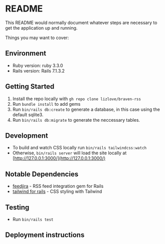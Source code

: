 # README

This README would normally document whatever steps are necessary to get the
application up and running.

Things you may want to cover:

## Environment

- Ruby version: ruby 3.3.0
- Rails version: Rails 7.1.3.2

## Getting Started

1. Install the repo locally with `gh repo clone lizlove/braven-rss`
2. Run `bundle install` to add gems
3. Run `bin/rails db:create` to generate a database, in this case using the default sqlite3.
4. Run `bin/rails db:migrate` to generate the neccessary tables.

## Development

- To build and watch CSS locally run `bin/rails tailwindcss:watch`
- Otherwise, `bin/rails server` will load the site locally at [http://127.0.0.1:3000/](http://127.0.0.1:3000/)

## Notable Dependencies

- [feedjira](https://github.com/feedjira/feedjira) - RSS feed integration gem for Rails
- [tailwind for rails](https://github.com/rails/tailwindcss-rails) - CSS styling with Tailwind

## Testing

- Run `bin/rails test`

## Deployment instructions
